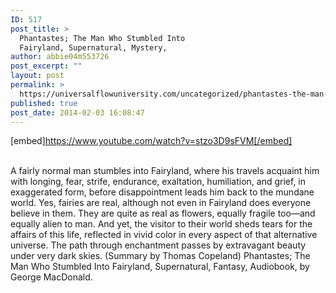 ```yaml
---
ID: 517
post_title: >
  Phantastes; The Man Who Stumbled Into
  Fairyland, Supernatural, Mystery,
author: abbie04m553726
post_excerpt: ""
layout: post
permalink: >
  https://universalflowuniversity.com/uncategorized/phantastes-the-man-who-stumbled-into-fairyland-supernatural-mystery/
published: true
post_date: 2014-02-03 16:08:47
---
```

[embed]https://www.youtube.com/watch?v=stzo3D9sFVM[/embed]</br></br>
<p>A fairly normal man stumbles into Fairyland, where his travels acquaint him with longing, fear, strife, endurance, exaltation, humiliation, and grief, in exaggerated form, before disappointment leads him back to the mundane world. Yes, fairies are real, although not even in Fairyland does everyone believe in them. They are quite as real as flowers, equally fragile too—and equally alien to man. And yet, the visitor to their world sheds tears for the affairs of this life, reflected in vivid color in every aspect of that alternative universe. The path through enchantment passes by extravagant beauty under very dark skies. (Summary by Thomas Copeland)
Phantastes; The Man Who Stumbled Into Fairyland, Supernatural, Fantasy, Audiobook, by George MacDonald. </p>